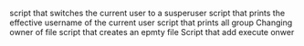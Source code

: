 script that switches the current user to a susperuser
script that prints the effective username of the current user
script that prints all group
Changing owner of file
script that creates an epmty file
Script that add execute onwer
